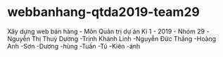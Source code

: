 # webbanhang-qtda2019-team29
Xây dựng web bán hàng - Môn Quản trị dự án Kì 1 - 2019 - Nhóm 29
-Nguyễn Thị Thuỳ Dương
-Trịnh Khánh Linh
-Nguyễn Đức Thắng
-Hoàng Anh
-Sơn
-Dương
-hùng
-Tuấn
-Tú
-Kiên 
-ánh